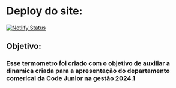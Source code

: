 
 # Deploy do site: 

[![Netlify Status](https://api.netlify.com/api/v1/badges/d0b0d618-6918-4bcd-bd8e-c03866453223/deploy-status)](https://apresentacaocomercial.netlify.app)


## Objetivo:

###  Esse termometro foi criado com o objetivo de auxiliar a dinamica criada para a apresentação do departamento comerical da Code Junior na gestão 2024.1